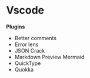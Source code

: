 # Vscode

**Plugins**

* Better comments
* Error lens
* JSON Crack
* Markdown Preview Mermaid
* QuickType
* Quokka
